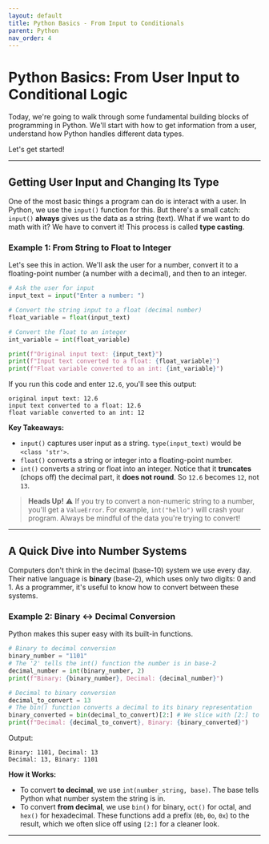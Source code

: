 ```yaml
---
layout: default
title: Python Basics - From Input to Conditionals
parent: Python
nav_order: 4
---
```


# Python Basics: From User Input to Conditional Logic

Today, we're going to walk through some fundamental building blocks of programming in Python. We'll start with how to get information from a user, understand how Python handles different data types.

Let's get started!

---

## Getting User Input and Changing Its Type

One of the most basic things a program can do is interact with a user. In Python, we use the `input()` function for this. But there's a small catch: `input()` **always** gives us the data as a string (text). What if we want to do math with it? We have to convert it! This process is called **type casting**.

### Example 1: From String to Float to Integer

Let's see this in action. We'll ask the user for a number, convert it to a floating-point number (a number with a decimal), and then to an integer.

```python
# Ask the user for input
input_text = input("Enter a number: ")

# Convert the string input to a float (decimal number)
float_variable = float(input_text)

# Convert the float to an integer
int_variable = int(float_variable)

print(f"Original input text: {input_text}")
print(f"Input text converted to a float: {float_variable}")
print(f"Float variable converted to an int: {int_variable}")
````

If you run this code and enter `12.6`, you'll see this output:

```
original input text: 12.6
input text converted to a float: 12.6
float variable converted to an int: 12
```

**Key Takeaways:**

  * `input()` captures user input as a string. `type(input_text)` would be `<class 'str'>`.
  * `float()` converts a string or integer into a floating-point number.
  * `int()` converts a string or float into an integer. Notice that it **truncates** (chops off) the decimal part, it **does not round**. So `12.6` becomes `12`, not `13`.

> **Heads Up\!** ⚠️
> If you try to convert a non-numeric string to a number, you'll get a `ValueError`. For example, `int("hello")` will crash your program. Always be mindful of the data you're trying to convert\!

-----

## A Quick Dive into Number Systems

Computers don't think in the decimal (base-10) system we use every day. Their native language is **binary** (base-2), which uses only two digits: 0 and 1. As a programmer, it's useful to know how to convert between these systems.

### Example 2: Binary ↔ Decimal Conversion

Python makes this super easy with its built-in functions.

```python
# Binary to decimal conversion
binary_number = "1101"
# The '2' tells the int() function the number is in base-2
decimal_number = int(binary_number, 2)
print(f"Binary: {binary_number}, Decimal: {decimal_number}")

# Decimal to binary conversion
decimal_to_convert = 13
# The bin() function converts a decimal to its binary representation
binary_converted = bin(decimal_to_convert)[2:] # We slice with [2:] to remove the '0b' prefix
print(f"Decimal: {decimal_to_convert}, Binary: {binary_converted}")
```

Output:

```
Binary: 1101, Decimal: 13
Decimal: 13, Binary: 1101
```

**How it Works:**

  * To convert **to decimal**, we use `int(number_string, base)`. The base tells Python what number system the string is in.
  * To convert **from decimal**, we use `bin()` for binary, `oct()` for octal, and `hex()` for hexadecimal. These functions add a prefix (`0b`, `0o`, `0x`) to the result, which we often slice off using `[2:]` for a cleaner look.

-----
